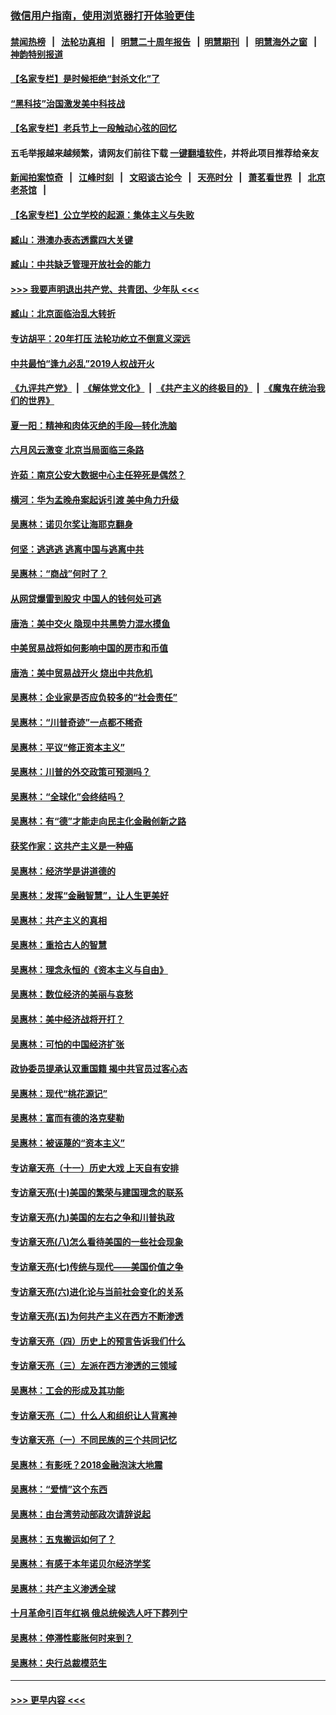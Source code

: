 ### [微信用户指南，使用浏览器打开体验更佳](https://github.com/gfw-breaker/banned-news1/blob/master/indexes/wechat-guide.md?t=0)
#### [禁闻热榜](热点新闻.md?t=0)  &nbsp;&nbsp;|&nbsp;&nbsp; [法轮功真相](https://github.com/gfw-breaker/truth/blob/master/README.md?t=0) &nbsp;&nbsp;|&nbsp;&nbsp; [明慧二十周年报告](https://github.com/gfw-breaker/mh-reports/blob/master/README.md?t=0) &nbsp;&nbsp;|&nbsp;&nbsp;[明慧期刊](https://github.com/gfw-breaker/mh-qikan) &nbsp;&nbsp;|&nbsp;&nbsp; [明慧海外之窗](https://github.com/gfw-breaker/mh-news/blob/master/README.md?t=0) &nbsp;&nbsp;|&nbsp;&nbsp; [神韵特别报道](https://github.com/gfw-breaker/mh-news/blob/master/shenyun.md?t=0)
#### [【名家专栏】是时候拒绝“封杀文化”了](../pages/nsc423/n11814093.md?t=02160122) 
#### [“黑科技”治国激发美中科技战](../pages/nsc423/n11638056.md?t=02160122) 
#### [【名家专栏】老兵节上一段触动心弦的回忆](../pages/nsc423/n11646016.md?t=02160122) 
#### 五毛举报越来越频繁，请网友们前往下载 [一键翻墙软件](https://github.com/gfw-breaker/ssr-accounts)，并将此项目推荐给亲友
#### [新闻拍案惊奇](https://github.com/gfw-breaker/banned-news1/blob/master/pages/link4.md) &nbsp;&nbsp;|&nbsp;&nbsp; [江峰时刻](https://github.com/gfw-breaker/banned-news1/blob/master/pages/link4.md) &nbsp;&nbsp;|&nbsp;&nbsp; [文昭谈古论今](https://github.com/gfw-breaker/banned-news1/blob/master/pages/link4.md) &nbsp;&nbsp;|&nbsp;&nbsp; [天亮时分](https://github.com/gfw-breaker/banned-news1/blob/master/pages/link4.md) &nbsp;&nbsp;|&nbsp;&nbsp; [萧茗看世界](https://github.com/gfw-breaker/banned-news1/blob/master/pages/link4.md) &nbsp;&nbsp;|&nbsp;&nbsp; [北京老茶馆](https://github.com/gfw-breaker/banned-news1/blob/master/pages/link4.md) &nbsp;&nbsp;|&nbsp;&nbsp; 
#### [【名家专栏】公立学校的起源：集体主义与失败](../pages/nsc423/n11601833.md?t=02160122) 
#### [臧山：港澳办表态透露四大关键](../pages/nsc423/n11421628.md?t=02160122) 
#### [臧山：中共缺乏管理开放社会的能力](../pages/nsc423/n11407457.md?t=02160122) 
#### [>>> 我要声明退出共产党、共青团、少年队 <<<](https://github.com/begood0513/goodnews/blob/master/quit/letter.md) 
#### [臧山：北京面临治乱大转折](../pages/nsc423/n11406895.md?t=02160122) 
#### [专访胡平：20年打压 法轮功屹立不倒意义深远](../pages/nsc423/n11398800.md?t=02160122) 
#### [中共最怕“逢九必乱”2019人权战开火](../pages/nsc423/n11385248.md?t=02160122) 
#### [《九评共产党》](https://github.com/begood0513/9ping.md/blob/master/README.md) &nbsp;|&nbsp; [《解体党文化》](../../../../jtdwh.md/blob/master/README.md)  &nbsp;|&nbsp; [《共产主义的终极目的》](../../../../gczydzjmd.md/blob/master/README.md) &nbsp;|&nbsp; [《魔鬼在统治我们的世界》](../../../../mgztzwmdsj.md/blob/master/README.md) 
#### [夏一阳：精神和肉体灭绝的手段—转化洗脑](../pages/nsc423/n11368250.md?t=02160122) 
#### [六月风云激变 北京当局面临三条路](../pages/nsc423/n11313668.md?t=02160122) 
#### [许茹：南京公安大数据中心主任猝死是偶然？](../pages/nsc423/n11064744.md?t=02160122) 
#### [横河：华为孟晚舟案起诉引渡 美中角力升级](../pages/nsc423/n11027230.md?t=02160122) 
#### [吴惠林：诺贝尔奖让海耶克翻身](../pages/nsc423/n10890049.md?t=02160122) 
#### [何坚：逃逃逃 逃离中国与逃离中共](../pages/nsc423/n10592891.md?t=02160122) 
#### [吴惠林：“商战”何时了？](../pages/nsc423/n10573558.md?t=02160122) 
#### [从网贷爆雷到股灾 中国人的钱何处可逃](../pages/nsc423/n10572800.md?t=02160122) 
#### [唐浩：美中交火 隐现中共黑势力混水摸鱼](../pages/nsc423/n10544040.md?t=02160122) 
#### [中美贸易战将如何影响中国的房市和币值](../pages/nsc423/n10543697.md?t=02160122) 
#### [唐浩：美中贸易战开火 烧出中共危机](../pages/nsc423/n10540126.md?t=02160122) 
#### [吴惠林：企业家是否应负较多的“社会责任”](../pages/nsc423/n10535022.md?t=02160122) 
#### [吴惠林：“川普奇迹”一点都不稀奇](../pages/nsc423/n10512808.md?t=02160122) 
#### [吴惠林：平议“修正资本主义”](../pages/nsc423/n10495724.md?t=02160122) 
#### [吴惠林：川普的外交政策可预测吗？](../pages/nsc423/n10462387.md?t=02160122) 
#### [吴惠林：“全球化”会终结吗？](../pages/nsc423/n10452838.md?t=02160122) 
#### [吴惠林：有“德”才能走向民主化金融创新之路](../pages/nsc423/n10432292.md?t=02160122) 
#### [获奖作家：这共产主义是一种癌](../pages/nsc423/n10431541.md?t=02160122) 
#### [吴惠林：经济学是讲道德的](../pages/nsc423/n10398014.md?t=02160122) 
#### [吴惠林：发挥“金融智慧”，让人生更美好](../pages/nsc423/n10375019.md?t=02160122) 
#### [吴惠林：共产主义的真相](../pages/nsc423/n10351394.md?t=02160122) 
#### [吴惠林：重拾古人的智慧](../pages/nsc423/n10337691.md?t=02160122) 
#### [吴惠林：理念永恒的《资本主义与自由》](../pages/nsc423/n10316274.md?t=02160122) 
#### [吴惠林：数位经济的美丽与哀愁](../pages/nsc423/n10292946.md?t=02160122) 
#### [吴惠林：美中经济战将开打？](../pages/nsc423/n10258825.md?t=02160122) 
#### [吴惠林：可怕的中国经济扩张](../pages/nsc423/n10219147.md?t=02160122) 
#### [政协委员提承认双重国籍 揭中共官员过客心态](../pages/nsc423/n10208809.md?t=02160122) 
#### [吴惠林：现代“桃花源记”](../pages/nsc423/n10185234.md?t=02160122) 
#### [吴惠林：富而有德的洛克斐勒](../pages/nsc423/n10142264.md?t=02160122) 
#### [吴惠林：被诬蔑的“资本主义”](../pages/nsc423/n10124816.md?t=02160122) 
#### [专访章天亮（十一）历史大戏 上天自有安排](../pages/nsc423/n10094905.md?t=02160122) 
#### [专访章天亮(十)美国的繁荣与建国理念的联系](../pages/nsc423/n10094899.md?t=02160122) 
#### [专访章天亮(九)美国的左右之争和川普执政](../pages/nsc423/n10094889.md?t=02160122) 
#### [专访章天亮(八)怎么看待美国的一些社会现象](../pages/nsc423/n10094857.md?t=02160122) 
#### [专访章天亮(七)传统与现代——美国价值之争](../pages/nsc423/n10093140.md?t=02160122) 
#### [专访章天亮(六)进化论与当前社会变化的关系](../pages/nsc423/n10092036.md?t=02160122) 
#### [专访章天亮(五)为何共产主义在西方不断渗透](../pages/nsc423/n10083620.md?t=02160122) 
#### [专访章天亮（四）历史上的预言告诉我们什么](../pages/nsc423/n10083606.md?t=02160122) 
#### [专访章天亮（三）左派在西方渗透的三领域](../pages/nsc423/n10081115.md?t=02160122) 
#### [吴惠林：工会的形成及其功能](../pages/nsc423/n10080633.md?t=02160122) 
#### [专访章天亮（二）什么人和组织让人背离神](../pages/nsc423/n10076637.md?t=02160122) 
#### [专访章天亮（一）不同民族的三个共同记忆](../pages/nsc423/n10074188.md?t=02160122) 
#### [吴惠林：有影呒？2018金融泡沫大地震](../pages/nsc423/n10040534.md?t=02160122) 
#### [吴惠林：“爱情”这个东西](../pages/nsc423/n10019423.md?t=02160122) 
#### [吴惠林：由台湾劳动部政次请辞说起](../pages/nsc423/n9979679.md?t=02160122) 
#### [吴惠林：五鬼搬运如何了？](../pages/nsc423/n9925338.md?t=02160122) 
#### [吴惠林：有感于本年诺贝尔经济学奖](../pages/nsc423/n9871883.md?t=02160122) 
#### [吴惠林：共产主义渗透全球](../pages/nsc423/n9812748.md?t=02160122) 
#### [十月革命引百年红祸 俄总统候选人吁下葬列宁](../pages/nsc423/n9810182.md?t=02160122) 
#### [吴惠林：停滞性膨胀何时来到？](../pages/nsc423/n9764136.md?t=02160122) 
#### [吴惠林：央行总裁模范生](../pages/nsc423/n9728134.md?t=02160122) 

----
#### [ >>> 更早内容 <<< ](../indexes/nsc423-earlier.md)
